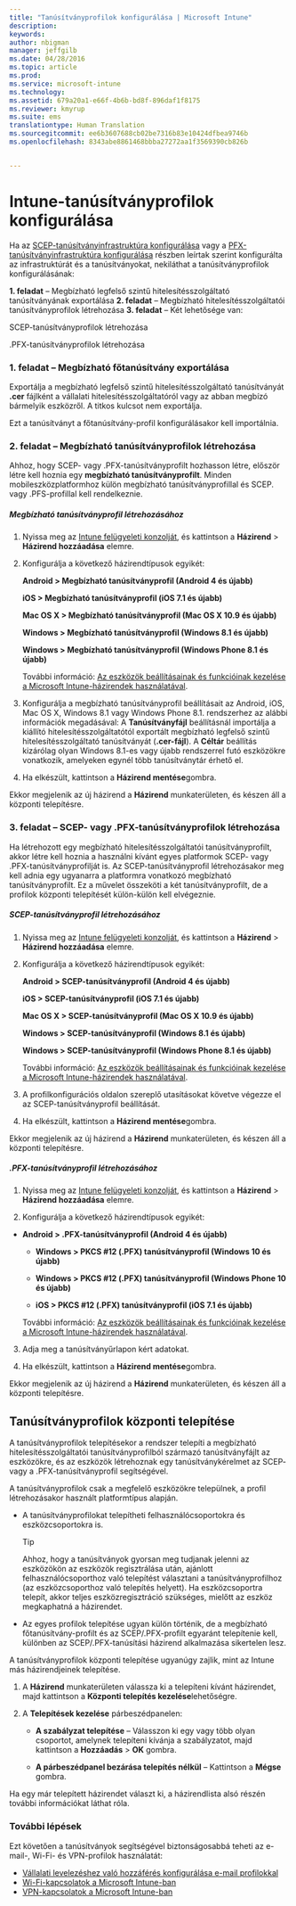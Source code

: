 ```yaml
---
title: "Tanúsítványprofilok konfigurálása | Microsoft Intune"
description: 
keywords: 
author: nbigman
manager: jeffgilb
ms.date: 04/28/2016
ms.topic: article
ms.prod: 
ms.service: microsoft-intune
ms.technology: 
ms.assetid: 679a20a1-e66f-4b6b-bd8f-896daf1f8175
ms.reviewer: kmyrup
ms.suite: ems
translationtype: Human Translation
ms.sourcegitcommit: ee6b3607688cb02be7316b83e10424dfbea9746b
ms.openlocfilehash: 8343abe8861468bbba27272aa1f3569390cb826b


---
```


# Intune-tanúsítványprofilok konfigurálása
Ha az [SCEP-tanúsítványinfrastruktúra konfigurálása](configure-certificate-infrastructure-for-scep.md) vagy a [PFX-tanúsítványinfrastruktúra konfigurálása](configure-certificate-infrastructure-for-pfx.md) részben leírtak szerint konfigurálta az infrastruktúrát és a tanúsítványokat, nekiláthat a tanúsítványprofilok konfigurálásának:

**1. feladat** – Megbízható legfelső szintű hitelesítésszolgáltató tanúsítványának exportálása **2. feladat** – Megbízható hitelesítésszolgáltatói tanúsítványprofilok létrehozása **3. feladat** – Két lehetősége van:

SCEP-tanúsítványprofilok létrehozása

.PFX-tanúsítványprofilok létrehozása

### 1. feladat – Megbízható főtanúsítvány exportálása
Exportálja a megbízható legfelső szintű hitelesítésszolgáltató tanúsítványát **.cer** fájlként a vállalati hitelesítésszolgáltatóról vagy az abban megbízó bármelyik eszközről. A titkos kulcsot nem exportálja.

Ezt a tanúsítványt a főtanúsítvány-profil konfigurálásakor kell importálnia.

### 2. feladat – Megbízható tanúsítványprofilok létrehozása
Ahhoz, hogy SCEP- vagy .PFX-tanúsítványprofilt hozhasson létre, először létre kell hoznia egy **megbízható tanúsítványprofilt**. Minden mobileszközplatformhoz külön megbízható tanúsítványprofillal és SCEP. vagy .PFS-profillal kell rendelkeznie.

##### Megbízható tanúsítványprofil létrehozásához

1.  Nyissa meg az [Intune felügyeleti konzolját](https://manage.microsoft.com), és kattintson a **Házirend** &gt; **Házirend hozzáadása** elemre.

2.  Konfigurálja a következő házirendtípusok egyikét:

    **Android &gt; Megbízható tanúsítványprofil (Android 4 és újabb)**

    **iOS &gt; Megbízható tanúsítványprofil (iOS 7.1 és újabb)**

    **Mac OS X &gt; Megbízható tanúsítványprofil (Mac OS X 10.9 és újabb)**

    **Windows &gt; Megbízható tanúsítványprofil (Windows 8.1 és újabb)**

    **Windows &gt; Megbízható tanúsítványprofil (Windows Phone 8.1 és újabb)**

    További információ: [Az eszközök beállításainak és funkcióinak kezelése a Microsoft Intune-házirendek használatával](manage-settings-and-features-on-your-devices-with-microsoft-intune-policies.md).

3.  Konfigurálja a megbízható tanúsítványprofil beállításait az Android, iOS, Mac OS X, Windows 8.1 vagy Windows Phone 8.1. rendszerhez az alábbi információk megadásával: A **Tanúsítványfájl** beállításnál importálja a kiállító hitelesítésszolgáltatótól exportált megbízható legfelső szintű hitelesítésszolgáltató tanúsítványát (**.cer-fájl**). A **Céltár** beállítás kizárólag olyan Windows 8.1-es vagy újabb rendszerrel futó eszközökre vonatkozik, amelyeken egynél több tanúsítványtár érhető el.


4.  Ha elkészült, kattintson a **Házirend mentése**gombra.

Ekkor megjelenik az új házirend a **Házirend** munkaterületen, és készen áll a központi telepítésre.

### 3. feladat – SCEP- vagy .PFX-tanúsítványprofilok létrehozása
Ha létrehozott egy megbízható hitelesítésszolgáltatói tanúsítványprofilt, akkor létre kell hoznia a használni kívánt egyes platformok SCEP- vagy .PFX-tanúsítványprofilját is. Az SCEP-tanúsítványprofil létrehozásakor meg kell adnia egy ugyanarra a platformra vonatkozó megbízható tanúsítványprofilt. Ez a művelet összeköti a két tanúsítványprofilt, de a profilok központi telepítését külön-külön kell elvégeznie.

##### SCEP-tanúsítványprofil létrehozásához

1.  Nyissa meg az [Intune felügyeleti konzolját](https://manage.microsoft.com), és kattintson a **Házirend** &gt; **Házirend hozzáadása** elemre.

2.  Konfigurálja a következő házirendtípusok egyikét:

    **Android &gt; SCEP-tanúsítványprofil (Android 4 és újabb)**

    **iOS &gt; SCEP-tanúsítványprofil (iOS 7.1 és újabb)**

    **Mac OS X &gt; SCEP-tanúsítványprofil (Mac OS X 10.9 és újabb)**

    **Windows &gt; SCEP-tanúsítványprofil (Windows 8.1 és újabb)**

    **Windows &gt; SCEP-tanúsítványprofil (Windows Phone 8.1 és újabb)**

    További információ: [Az eszközök beállításainak és funkcióinak kezelése a Microsoft Intune-házirendek használatával](manage-settings-and-features-on-your-devices-with-microsoft-intune-policies.md).

3.  A profilkonfigurációs oldalon szereplő utasításokat követve végezze el az SCEP-tanúsítványprofil beállítását.

4.  Ha elkészült, kattintson a **Házirend mentése**gombra.

Ekkor megjelenik az új házirend a **Házirend** munkaterületen, és készen áll a központi telepítésre.

##### .PFX-tanúsítványprofil létrehozásához

1.  Nyissa meg az [Intune felügyeleti konzolját](https://manage.microsoft.com), és kattintson a **Házirend** &gt; **Házirend hozzáadása** elemre.

2.  Konfigurálja a következő házirendtípusok egyikét:



-   **Android &gt; .PFX-tanúsítványprofil (Android 4 és újabb)**

    -   **Windows &gt; PKCS #12 (.PFX) tanúsítványprofil (Windows 10 és újabb)**

    -   **Windows &gt; PKCS #12 (.PFX) tanúsítványprofil (Windows Phone 10 és újabb)**

    -    **iOS > PKCS #12 (.PFX) tanúsítványprofil (iOS 7.1 és újabb)**    

    További információ: [Az eszközök beállításainak és funkcióinak kezelése a Microsoft Intune-házirendek használatával](manage-settings-and-features-on-your-devices-with-microsoft-intune-policies.md).

3.  Adja meg a tanúsítványűrlapon kért adatokat.

4.  Ha elkészült, kattintson a **Házirend mentése**gombra.

Ekkor megjelenik az új házirend a **Házirend** munkaterületen, és készen áll a központi telepítésre.

## Tanúsítványprofilok központi telepítése
A tanúsítványprofilok telepítésekor a rendszer telepíti a megbízható hitelesítésszolgáltatói tanúsítványprofilból származó tanúsítványfájlt az eszközökre, és az eszközök létrehoznak egy tanúsítványkérelmet az SCEP- vagy a .PFX-tanúsítványprofil segítségével.

A tanúsítványprofilok csak a megfelelő eszközökre települnek, a profil létrehozásakor használt platformtípus alapján.

-   A tanúsítványprofilokat telepítheti felhasználócsoportokra és eszközcsoportokra is.

    > [!TIP]
    > Ahhoz, hogy a tanúsítványok gyorsan meg tudjanak jelenni az eszközökön az eszközök regisztrálása után, ajánlott felhasználócsoporthoz való telepítést választani a tanúsítványprofilhoz (az eszközcsoporthoz való telepítés helyett). Ha eszközcsoportra telepít, akkor teljes eszközregisztráció szükséges, mielőtt az eszköz megkaphatná a házirendet.

-   Az egyes profilok telepítése ugyan külön történik, de a megbízható főtanúsítvány-profilt és az SCEP/.PFX-profilt egyaránt telepítenie kell, különben az SCEP/.PFX-tanúsítási házirend alkalmazása sikertelen lesz.

A tanúsítványprofilok központi telepítése ugyanúgy zajlik, mint az Intune más házirendjeinek telepítése.

1.  A **Házirend** munkaterületen válassza ki a telepíteni kívánt házirendet, majd kattintson a **Központi telepítés kezelése**lehetőségre.

2.  A **Telepítések kezelése** párbeszédpanelen:

    -   **A szabályzat telepítése** – Válasszon ki egy vagy több olyan csoportot, amelynek telepíteni kívánja a szabályzatot, majd kattintson a **Hozzáadás** &gt; **OK** gombra.

    -   **A párbeszédpanel bezárása telepítés nélkül** – Kattintson a **Mégse** gombra.

Ha egy már telepített házirendet választ ki, a házirendlista alsó részén további információkat láthat róla.
###  További lépések

Ezt követően a tanúsítványok segítségével biztonságosabbá teheti az e-mail-, Wi-Fi- és VPN-profilok használatát:

-  [Vállalati levelezéshez való hozzáférés konfigurálása e-mail profilokkal](configure-access-to-corporate-email-using-email-profiles-with-Microsoft-Intune.md)
-  [Wi-Fi-kapcsolatok a Microsoft Intune-ban](wi-fi-connections-in-microsoft-intune.md)
-  [VPN-kapcsolatok a Microsoft Intune-ban](vpn-connections-in-microsoft-intune.md)



<!--HONumber=Jun16_HO4-->


